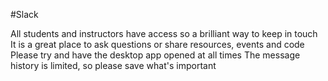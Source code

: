 #Slack

All students and instructors have access so a brilliant way to keep in touch
It is a great place to ask questions or share resources, events and code
Please try and have the desktop app opened at all times
The message history is limited, so please save what's important
